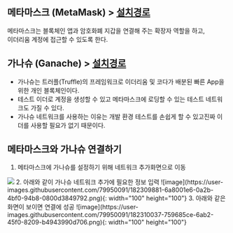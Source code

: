 ## 메타마스크 (MetaMask) > [설치경로](https://metamask.io/)

메타마스크는 블록체인 앱과 암호화폐 지갑을 연결해 주는 확장자 역할을 하고, <br>이더리움 계정에 접근할 수 있도록 한다.

## 가나슈 (Ganache) > [설치경로](https://trufflesuite.com/ganache/)

* 가나슈는 트러플(Truffle)의 프레임워크로 이더리움 및 코다가 배분된 빠른 App을 위한 개인 블록체인이다.
* 테스트 이더로 계정을 생성할 수 있고 메타마스크에 로딩할 수 있는 테스트 네트워크도 가질 수 있다.
* 가나슈 네트워크를 사용하는 이유는 개발 환경 테스트를 손쉽게 할 수 있고진짜 이더를 사용할 필요가 없기 때문이다.

## 메타마스크와 가나슈 연결하기

1. 메타마스크에 가나슈를 설정하기 위해 네트워크 추가화면으로 이동
<img src= "https://user-images.githubusercontent.com/79950091/182310463-e1756954-cab8-42d2-b0ee-fcf76d23d8a2.png width=100 height=100">
2. 아래와 같이 가나슈 네트워크 추가에 필요한 정보 입력
![image](https://user-images.githubusercontent.com/79950091/182309881-6a8001e6-0a2b-4bf0-94b8-0800d3849792.png){: width="100" height="100"}
3. 아래와 같은 화면이 보이면 연결에 성공
![image](https://user-images.githubusercontent.com/79950091/182310037-759685ce-6ab2-45f0-8209-b4943990d706.png){: width="100" height="100"}


